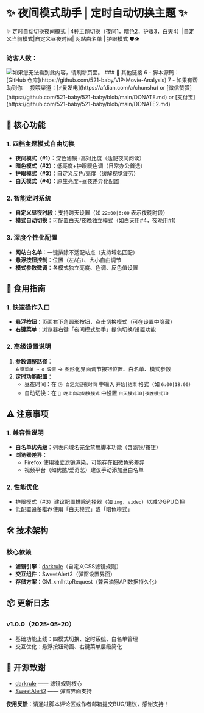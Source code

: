# ✨ 夜间模式助手 | 定时自动切换主题 ✨ 
✨ 定时自动切换夜间模式 | 4种主题切换（夜间1，暗色2，护眼3，白天4）|自定义当前模式|自定义昼夜时间| 网站白名单 | 护眼模式 🛡️👁️
### 访客人数：
<img src="https://count.kjchmc.cn/get/@-Dark-Mode-Helper-Auto-Switch-Theme?theme=asoul" alt="如果您无法看到此内容，请刷新页面。">  
### 🔗 其他链接 
6
- 脚本源码：[GitHub 仓库](https://github.com/521-baby/VIP-Movie-Analysis)    
7
- 如果有帮助到你<img src='https://github.com/521-baby/Bypass-Web-Restrictions/blob/main/%E7%A0%B4%E9%99%A4%E7%BD%91%E9%A1%B5%E9%99%90%E5%88%B6.js' width='16px' /> 投喂渠道：[⚡爱发电](https://afdian.com/a/chunshu) or [微信赞赏](https://github.com/521-baby/521-baby/blob/main/DONATE.md) or [支付宝](https://github.com/521-baby/521-baby/blob/main/DONATE2.md)</del>


## 🚀 核心功能  
### 1. 四档主题模式自由切换  
- **夜间模式（#1）**：深色滤镜+高对比度（适配夜间阅读）  
- **暗色模式（#2）**：低亮度+护眼暖色调（日常办公首选）  
- **护眼模式（#3）**：自定义反色/亮度（缓解视觉疲劳）  
- **白天模式（#4）**：原生亮度+昼夜差异化配置  

### 2. 智能定时系统  
- **自定义昼夜时段**：支持跨天设置（如 `22:00|6:00` 表示夜晚时段）  
- **模式自动切换**：可配置白天/夜晚独立模式（如白天用#4，夜晚用#1）  

### 3. 深度个性化配置  
- **网站白名单**：一键排除不适配站点（支持域名匹配）  
- **悬浮按钮控制**：位置（左/右）、大小自由调节  
- **模式参数微调**：各模式独立亮度、色调、反色值设置  


## 📌 食用指南  
### 1. 快速操作入口  
- **悬浮按钮**：页面右下角圆形按钮，点击切换模式（可在设置中隐藏）  
- **右键菜单**：浏览器右键「夜间模式助手」提供切换/设置功能  

### 2. 高级设置说明  
1. **参数调整路径**：  
   `右键菜单 → ⚙️ 设置` → 图形化界面调节按钮位置、白名单、模式参数  
2. **定时功能配置**：  
   - 昼夜时间：在 `🕒 自定义昼夜时间` 中输入 `开始|结束` 格式（如 `6:00|18:00`）  
   - 自动切换：在 `🌙 晚上自动切换模式` 中设置 `白天模式ID|夜晚模式ID`  


## ⚠️ 注意事项  
### 1. 兼容性说明  
- **白名单优先级**：列表内域名完全禁用脚本功能（含滤镜/按钮）  
- **浏览器差异**：  
  - Firefox 使用独立滤镜渲染，可能存在细微色彩差异  
  - 视频平台（如优酷/爱奇艺）建议手动添加至白名单  

### 2. 性能优化  
- 护眼模式（#3）建议配置排除选择器（如 `img, video`）以减少GPU负担  
- 低配置设备推荐使用「白天模式」或「暗色模式」  


## 🛠️ 技术架构  
### 核心依赖  
- **滤镜引擎**：[darkrule](https://unpkg.com/darkrule)（自定义CSS滤镜规则）  
- **交互组件**：SweetAlert2（弹窗设置界面）  
- **存储方案**：GM_xmlhttpRequest（兼容油猴API数据持久化）  


## 📦 更新日志  
### v1.0.0（2025-05-20）  
- 基础功能上线：四模式切换、定时系统、白名单管理  
- 交互优化：悬浮按钮动画、右键菜单层级简化  


## 🙏 开源致谢  
- [darkrule](https://github.com/your-username/darkrule) —— 滤镜规则核心  
- [SweetAlert2](https://sweetalert2.github.io/) —— 弹窗界面支持  

 

**使用反馈**：请通过脚本评论区或作者邮箱提交BUG/建议，感谢支持！  
